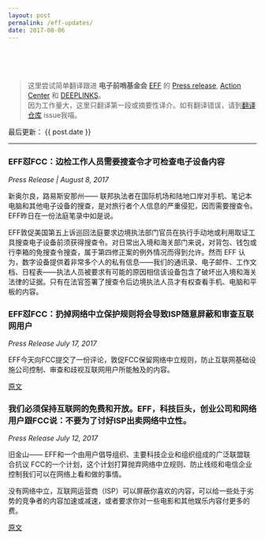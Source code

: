 ```yaml
---
layout: post
permalink: /eff-updates/
date: 2017-08-06
---
```


<br />
<br />
<br />

> 这里尝试简单翻译跟进 **电子前哨基金会** [EFF](https://eff.org) 的 [Press release](https://www.eff.org/updates?type=press_release), [Action Center](https://act.eff.org/) 和 [DEEPLINKS](https://www.eff.org/updates?type=blog)。  
因为工作量大，这里只翻译第一段或摘要性译介。如有翻译错误，请到[翻译仓库](https://github.com/mdrights/digital-rights) issue我喵。

最后更新： {{ post.date }}

<hr>

### EFF怼FCC：边检工作人员需要搜查令才可检查电子设备内容

_Press Release | August 8, 2017_

新奥尔良，路易斯安那州—— 联邦执法者在国际机场和陆地口岸对手机、笔记本电脑和其他电子设备的搜查，是对旅行者个人信息的严重侵犯，因而需要搜查令。EFF昨日在一份法庭笔录中如是说。

EFF敦促美国第五上诉巡回法庭要求边境执法部门官员在执行手动地或利用取证工具搜查电子设备前须获得搜查令。对日常出入境和海关部门来说，对背包、钱包或行李箱的免搜查令搜查，属于第四修正案的例外情况而得到允许。然而 EFF 认为，数字设备提供着非常多个人的私有信息——我们的通讯录、电子邮件、工作文档、日程表——执法人员被要求有可能的原因相信该设备包含了破坏出入境和海关法律的证据。只有在法官签署了搜查令后边境执法人员才有权查看手机、电脑和平板的内容。


### EFF怼FCC：扔掉网络中立保护规则将会导致ISP随意屏蔽和审查互联网用户


_Press Release
July 17, 2017_

EFF今天向FCC提交了一份评论，敦促FCC保留网络中立规则，防止互联网基础设施公司控制、审查和歧视互联网用户所能触及的内容。

[原文](https://www.eff.org/press/releases/eff-fcc-tossing-net-neutrality-protections-will-set-isps-free-throttle-block-and)

### 我们必须保持互联网的免费和开放。EFF，科技巨头，创业公司和网络用户跟FCC说：不要为了讨好ISP出卖网络中立性。

_Press Release
July 12, 2017_

旧金山—— EFF和一个由用户倡导组织、主要科技企业和组织组成的广泛联盟联合抗议 FCC的一个计划，这个计划打算抛弃网络中立规则、防止线缆和电信企业控制我们可以在网络上看和做的事情。

没有网络中立，互联网运营商（ISP）可以屏蔽你喜欢的内容，可以给一些处于劣势的竞争者的内容加速或减速，或者要求你对一些电影和其他娱乐内容付更多的费。

[原文](https://www.eff.org/press/releases/we-must-keep-internet-free-and-open-eff-tech-giants-startups-and-internet-users-tell)
